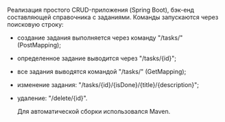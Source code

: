 Реализация простого CRUD-приложения (Spring Boot), бэк-енд составляющей справочника с заданиями. 
Команды запускаются через поисковую строку:
- создание задания выполняется через команду "/tasks/" (PostMapping);
- определенное задание выводится через "/tasks/{id}";
- все задания выводятся командой "/tasks/" (GetMapping);
- изменение задания: "/tasks/{id}/{isDone}/{title}/{description}";
- удаление: "/delete/{id}".

  Для автоматической сборки использовался Maven.

  
